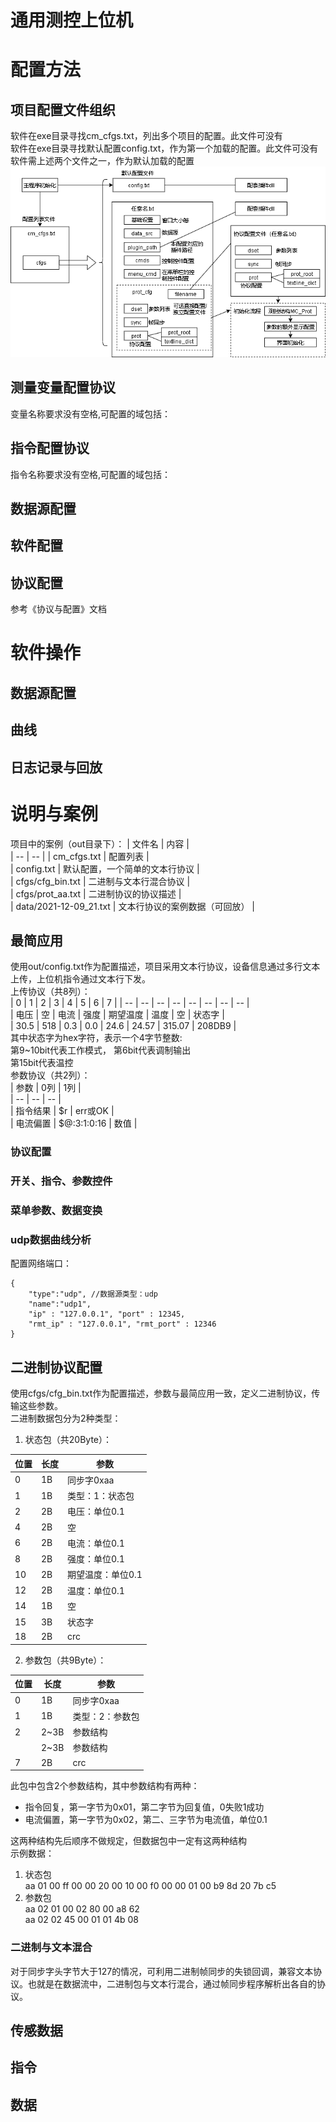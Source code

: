 通用测控上位机  
======
# 配置方法  
## 项目配置文件组织  
软件在exe目录寻找cm_cfgs.txt，列出多个项目的配置。此文件可没有  
软件在exe目录寻找默认配置config.txt，作为第一个加载的配置。此文件可没有  
软件需上述两个文件之一，作为默认加载的配置  
![image](draft/配置结构.png)  
## 测量变量配置协议  
变量名称要求没有空格,可配置的域包括：  

## 指令配置协议  
指令名称要求没有空格,可配置的域包括：  

## 数据源配置  
## 软件配置  
## 协议配置  
参考《协议与配置》文档  
# 软件操作  
## 数据源配置  
## 曲线  
## 日志记录与回放  
# 说明与案例  
项目中的案例（out目录下）： 
| 文件名 | 内容 |  
| -- | -- | 
| cm_cfgs.txt | 配置列表 |  
| config.txt | 默认配置，一个简单的文本行协议 |  
| cfgs/cfg_bin.txt | 二进制与文本行混合协议 |  
| cfgs/prot_aa.txt | 二进制协议的协议描述 |  
| data/2021-12-09_21.txt | 文本行协议的案例数据（可回放） |  
## 最简应用  
使用out/config.txt作为配置描述，项目采用文本行协议，设备信息通过多行文本上传，上位机指令通过文本行下发。  
上传协议（共8列）：  
| 0 | 1  | 2 | 3 | 4 | 5 | 6 | 7 |
| -- | --  | -- | -- | -- | -- | -- | -- |  
| 电压 | 空 | 电流 | 强度 | 期望温度 | 温度 | 空 | 状态字 |  
| 30.5 | 518 | 0.3 | 0.0 | 24.6 | 24.57 | 315.07 | 208DB9 |  
其中状态字为hex字符，表示一个4字节整数:  
第9~10bit代表工作模式，
第6bit代表调制输出  
第15bit代表温控  
参数协议（共2列）：  
| 参数 | 0列 | 1列  |  
| -- | --  | -- |  
| 指令结果 | $r | err或OK |  
| 电流偏置 | $@:3:1:0:16 | 数值 |  
### 协议配置  
### 开关、指令、参数控件  
### 菜单参数、数据变换  
### udp数据曲线分析  
配置网络端口：  
```  
{
	"type":"udp", //数据源类型：udp
	"name":"udp1",
	"ip" : "127.0.0.1", "port" : 12345,
	"rmt_ip" : "127.0.0.1", "rmt_port" : 12346
}
```  
## 二进制协议配置  
使用cfgs/cfg_bin.txt作为配置描述，参数与最简应用一致，定义二进制协议，传输这些参数。  
二进制数据包分为2种类型：  
1. 状态包（共20Byte）：  

| 位置 | 长度 | 参数 |  
| -- | --  | -- |  
| 0 | 1B | 同步字0xaa |  
| 1 | 1B | 类型：1：状态包 |  
| 2 | 2B | 电压：单位0.1 |  
| 4 | 2B | 空 |  
| 6 | 2B | 电流：单位0.1 |  
| 8 | 2B | 强度：单位0.1 |  
| 10 | 2B | 期望温度：单位0.1 |  
| 12 | 2B | 温度：单位0.1 |  
| 14 | 1B | 空 |  
| 15 | 3B | 状态字 |  
| 18 | 2B | crc |  
2. 参数包（共9Byte）：  

| 位置 | 长度 | 参数 |  
| -- | --  | -- |  
| 0 | 1B | 同步字0xaa |  
| 1 | 1B | 类型：2：参数包 |  
| 2 | 2~3B | 参数结构 |  
|  | 2~3B | 参数结构 |  
| 7 | 2B | crc |  
此包中包含2个参数结构，其中参数结构有两种：  
- 指令回复，第一字节为0x01，第二字节为回复值，0失败1成功  
- 电流偏置，第一字节为0x02，第二、三字节为电流值，单位0.1  

这两种结构先后顺序不做规定，但数据包中一定有这两种结构  
示例数据：  
1. 状态包  
aa 01 00 ff 00 00 20 00 10 00 f0 00 00 01 00 b9 8d 20 7b c5  
2. 参数包  
aa 02 01 00 02 80 00 a8 62  
aa 02 02 45 00 01 01 4b 08  
### 二进制与文本混合  
对于同步字头字节大于127的情况，可利用二进制帧同步的失锁回调，兼容文本协议。也就是在数据流中，二进制包与文本行混合，通过帧同步程序解析出各自的协议。  
## 传感数据  

## 指令  

## 数据  

